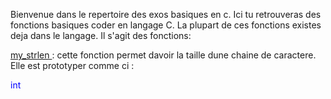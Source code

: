 Bienvenue dans le repertoire des exos basiques en c. Ici tu retrouveras des fonctions basiques 
coder en langage C. La plupart de ces fonctions existes deja dans le langage.
Il s'agit des fonctions:

<u> my_strlen </u>: cette fonction permet davoir la taille dune chaine de caractere.
Elle est prototyper comme ci :

<p style="color: blue;"> int </p>